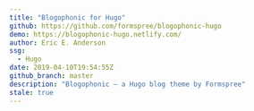 ```yaml
---
title: "Blogophonic for Hugo"
github: https://github.com/formspree/blogophonic-hugo
demo: https://blogophonic-hugo.netlify.com/
author: Eric E. Anderson
ssg:
  - Hugo
date: 2019-04-10T19:54:55Z
github_branch: master
description: "Blogophonic – a Hugo blog theme by Formspree"
stale: true
---
```

